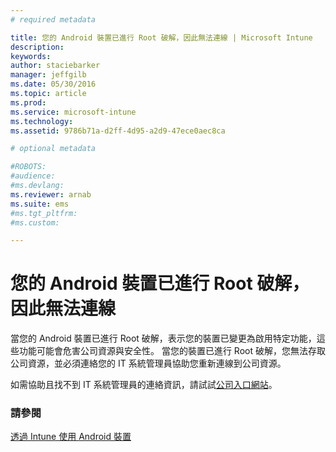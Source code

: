 ```yaml
---
# required metadata

title: 您的 Android 裝置已進行 Root 破解，因此無法連線 | Microsoft Intune
description:
keywords:
author: staciebarker
manager: jeffgilb
ms.date: 05/30/2016
ms.topic: article
ms.prod:
ms.service: microsoft-intune
ms.technology:
ms.assetid: 9786b71a-d2ff-4d95-a2d9-47ece0aec8ca

# optional metadata

#ROBOTS:
#audience:
#ms.devlang:
ms.reviewer: arnab
ms.suite: ems
#ms.tgt_pltfrm:
#ms.custom:

---
```



# 您的 Android 裝置已進行 Root 破解，因此無法連線

當您的 Android 裝置已進行 Root 破解，表示您的裝置已變更為啟用特定功能，這些功能可能會危害公司資源與安全性。 當您的裝置已進行 Root 破解，您無法存取公司資源，並必須連絡您的 IT 系統管理員協助您重新連線到公司資源。

如需協助且找不到 IT 系統管理員的連絡資訊，請試試[公司入口網站](http://portal.manage.microsoft.com)。

### 請參閱
[透過 Intune 使用 Android 裝置](using-your-android-device-with-intune.md)

<!--HONumber=Jun16_HO1-->


